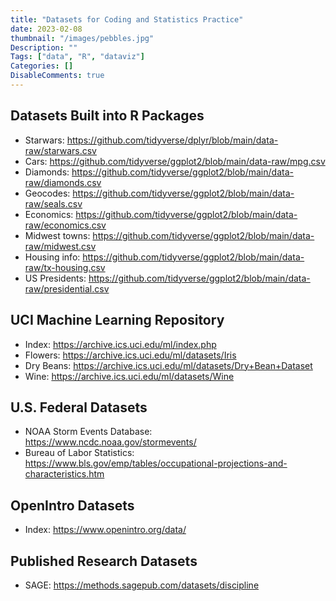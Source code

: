 ```yaml
---
title: "Datasets for Coding and Statistics Practice"
date: 2023-02-08
thumbnail: "/images/pebbles.jpg"
Description: ""
Tags: ["data", "R", "dataviz"]
Categories: []
DisableComments: true
---
```


## Datasets Built into R Packages
- Starwars: https://github.com/tidyverse/dplyr/blob/main/data-raw/starwars.csv
- Cars: https://github.com/tidyverse/ggplot2/blob/main/data-raw/mpg.csv
- Diamonds: https://github.com/tidyverse/ggplot2/blob/main/data-raw/diamonds.csv
- Geocodes: https://github.com/tidyverse/ggplot2/blob/main/data-raw/seals.csv
- Economics: https://github.com/tidyverse/ggplot2/blob/main/data-raw/economics.csv
- Midwest towns: https://github.com/tidyverse/ggplot2/blob/main/data-raw/midwest.csv
- Housing info: https://github.com/tidyverse/ggplot2/blob/main/data-raw/tx-housing.csv
- US Presidents: https://github.com/tidyverse/ggplot2/blob/main/data-raw/presidential.csv
 
## UCI Machine Learning Repository 
- Index: https://archive.ics.uci.edu/ml/index.php
- Flowers: https://archive.ics.uci.edu/ml/datasets/Iris
- Dry Beans: https://archive.ics.uci.edu/ml/datasets/Dry+Bean+Dataset
- Wine: https://archive.ics.uci.edu/ml/datasets/Wine

## U.S. Federal Datasets
- NOAA Storm Events Database: https://www.ncdc.noaa.gov/stormevents/
- Bureau of Labor Statistics: https://www.bls.gov/emp/tables/occupational-projections-and-characteristics.htm

## OpenIntro Datasets
- Index: https://www.openintro.org/data/

## Published Research Datasets
- SAGE: https://methods.sagepub.com/datasets/discipline

